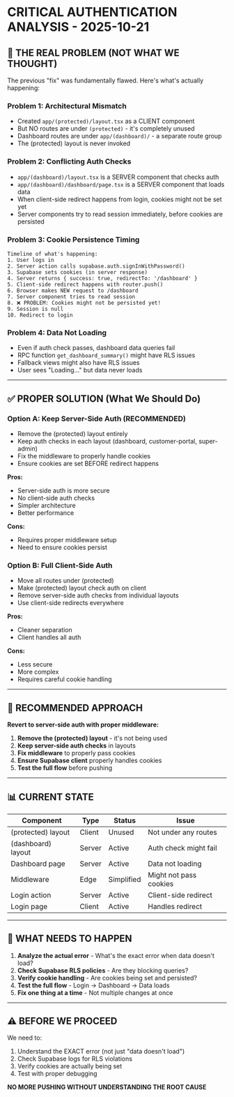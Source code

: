 # CRITICAL AUTHENTICATION ANALYSIS - 2025-10-21

## 🔴 THE REAL PROBLEM (NOT WHAT WE THOUGHT)

The previous "fix" was fundamentally flawed. Here's what's actually happening:

### **Problem 1: Architectural Mismatch**
- Created `app/(protected)/layout.tsx` as a CLIENT component
- But NO routes are under `(protected)` - it's completely unused
- Dashboard routes are under `app/(dashboard)/` - a separate route group
- The (protected) layout is never invoked

### **Problem 2: Conflicting Auth Checks**
- `app/(dashboard)/layout.tsx` is a SERVER component that checks auth
- `app/(dashboard)/dashboard/page.tsx` is a SERVER component that loads data
- When client-side redirect happens from login, cookies might not be set yet
- Server components try to read session immediately, before cookies are persisted

### **Problem 3: Cookie Persistence Timing**
```
Timeline of what's happening:
1. User logs in
2. Server action calls supabase.auth.signInWithPassword()
3. Supabase sets cookies (in server response)
4. Server returns { success: true, redirectTo: '/dashboard' }
5. Client-side redirect happens with router.push()
6. Browser makes NEW request to /dashboard
7. Server component tries to read session
8. ❌ PROBLEM: Cookies might not be persisted yet!
9. Session is null
10. Redirect to login
```

### **Problem 4: Data Not Loading**
- Even if auth check passes, dashboard data queries fail
- RPC function `get_dashboard_summary()` might have RLS issues
- Fallback views might also have RLS issues
- User sees "Loading..." but data never loads

---

## ✅ PROPER SOLUTION (What We Should Do)

### **Option A: Keep Server-Side Auth (RECOMMENDED)**
- Remove the (protected) layout entirely
- Keep auth checks in each layout (dashboard, customer-portal, super-admin)
- Fix the middleware to properly handle cookies
- Ensure cookies are set BEFORE redirect happens

**Pros:**
- Server-side auth is more secure
- No client-side auth checks
- Simpler architecture
- Better performance

**Cons:**
- Requires proper middleware setup
- Need to ensure cookies persist

### **Option B: Full Client-Side Auth**
- Move all routes under (protected)
- Make (protected) layout check auth on client
- Remove server-side auth checks from individual layouts
- Use client-side redirects everywhere

**Pros:**
- Cleaner separation
- Client handles all auth

**Cons:**
- Less secure
- More complex
- Requires careful cookie handling

---

## 🎯 RECOMMENDED APPROACH

**Revert to server-side auth with proper middleware:**

1. **Remove the (protected) layout** - it's not being used
2. **Keep server-side auth checks** in layouts
3. **Fix middleware** to properly pass cookies
4. **Ensure Supabase client** properly handles cookies
5. **Test the full flow** before pushing

---

## 📊 CURRENT STATE

| Component | Type | Status | Issue |
|-----------|------|--------|-------|
| (protected) layout | Client | Unused | Not under any routes |
| (dashboard) layout | Server | Active | Auth check might fail |
| Dashboard page | Server | Active | Data not loading |
| Middleware | Edge | Simplified | Might not pass cookies |
| Login action | Server | Active | Client-side redirect |
| Login page | Client | Active | Handles redirect |

---

## 🚨 WHAT NEEDS TO HAPPEN

1. **Analyze the actual error** - What's the exact error when data doesn't load?
2. **Check Supabase RLS policies** - Are they blocking queries?
3. **Verify cookie handling** - Are cookies being set and persisted?
4. **Test the full flow** - Login → Dashboard → Data loads
5. **Fix one thing at a time** - Not multiple changes at once

---

## ⚠️ BEFORE WE PROCEED

We need to:
1. Understand the EXACT error (not just "data doesn't load")
2. Check Supabase logs for RLS violations
3. Verify cookies are actually being set
4. Test with proper debugging

**NO MORE PUSHING WITHOUT UNDERSTANDING THE ROOT CAUSE**


